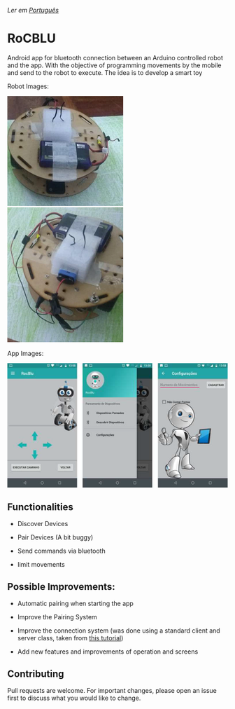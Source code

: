 *Ler em [Português](README.md)*

# RoCBLU

Android app for bluetooth connection between an Arduino controlled robot and the app. With the objective of programming movements by the mobile and send to the robot to execute. The idea is to develop a smart toy

Robot Images:

<img src="Images/frente.png?raw=true">

<img src="Images/tras.png?raw=true">

App Images:

![Telas do Aplicativo](Images/app.png?raw=true "Telas do Aplicativo")


## Functionalities

- Discover Devices

- Pair Devices (A bit buggy)

- Send commands via bluetooth

- limit movements

## Possible Improvements:

- Automatic pairing when starting the app

- Improve the Pairing System

- Improve the connection system (was done using a standard client and server class, taken from [this tutorial](https://dragaosemchama.com/2015/05/programacao-bluetooth-no-android/))

- Add new features and improvements of operation and screens

## Contributing

Pull requests are welcome. For important changes, please open an issue first to discuss what you would like to change.